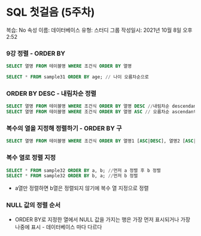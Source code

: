 # SQL 첫걸음 (5주차)

복습: No
속성 이름: 데이터베이스
유형: 스터디 그룹
작성일시: 2021년 10월 8일 오후 2:52

### 9강 정렬 - ORDER BY

```sql
SELECT 열명 FROM 테이블명 WHERE 조건식 ORDER BY 열명

SELECT * FROM sample31 ORDER BY age; // 나이 오름차순으로
```

### ORDER BY DESC - 내림차순 정렬

```sql
SELECT 열명 FROM 테이블명 WHERE 조건식 ORDER BY 열명 DESC //내림차순 descendant
SELECT 열명 FROM 테이블명 WHERE 조건식 ORDER BY 열명 ASC // 오름차순 ascendant
```

### 복수의 열을 지정해 정렬하기 - ORDER BY 구

```sql
SELECT 열명 FROM 테이블명 WHERE 조건식 ORDER BY 열명1 [ASC|DESC], 열명2 [ASC|DESC]......
```

### 복수 열로 정렬 지정

```sql
SELECT * FROM sample32 ORDER BY a, b; //먼저 a 정렬 후 b 정렬
SELECT * FROM sample32 ORDER BY b, a; //먼저 b 정렬
```

- a열만 정렬하면 b열은 정렬되지 않기에 복수 열 지정으로 정렬

### NULL 값의 정렬 순서

- ORDER BY로 지정한 열에서 NULL 값을 가지는 행은 가장 먼저 표시되거나 가장 나중에 표시 - 데이터베이스 마다 다르다